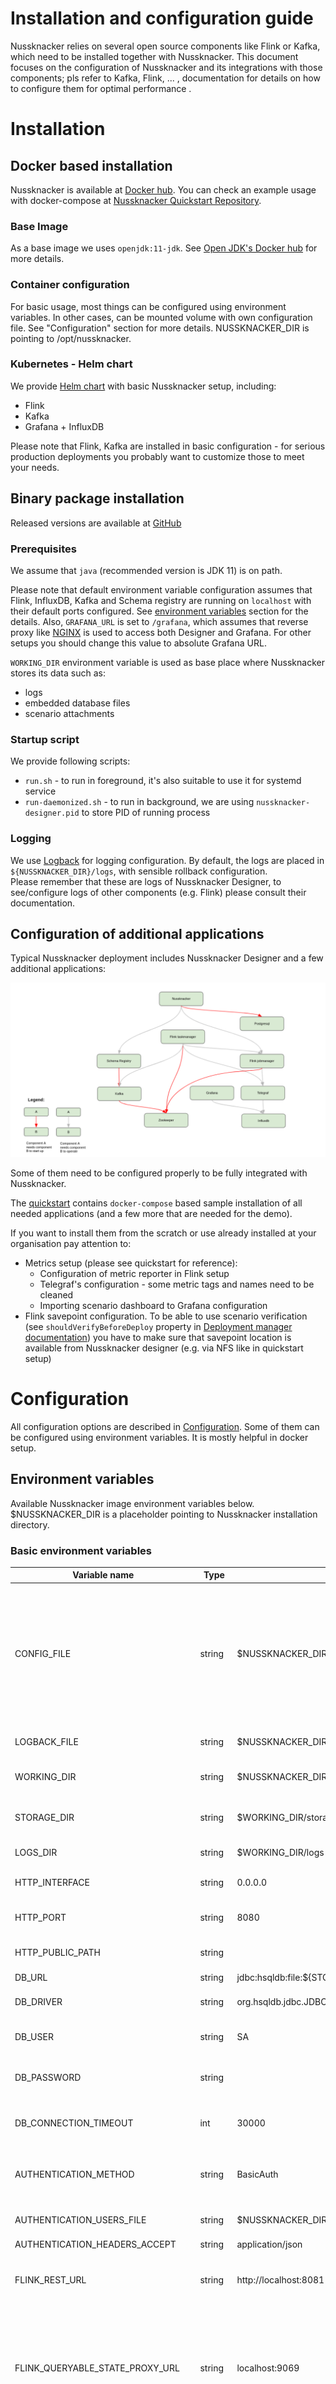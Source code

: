 # Installation and configuration guide

Nussknacker relies on several open source components like Flink or Kafka, 
which need to be installed together with Nussknacker. This document focuses on the configuration of Nussknacker and its integrations with those components; pls refer to Kafka, Flink, ... , 
documentation for details on how to configure them for optimal performance .
      
# Installation

## Docker based installation
                    
Nussknacker is available at [Docker hub](https://hub.docker.com/r/touk/nussknacker/). 
You can check an example usage with docker-compose at [Nussknacker Quickstart Repository](https://github.com/TouK/nussknacker-quickstart).

### Base Image

As a base image we uses `openjdk:11-jdk`. See [Open JDK's Docker hub](https://hub.docker.com/_/openjdk) for more details.

### Container configuration

For basic usage, most things can be configured using environment variables. In other cases, can be mounted volume with own configuration file. 
See "Configuration" section for more details. NUSSKNACKER_DIR is pointing to /opt/nussknacker.

### Kubernetes - Helm chart

We provide [Helm chart](https://artifacthub.io/packages/helm/touk/nussknacker) with basic Nussknacker setup, including:
- Flink
- Kafka
- Grafana + InfluxDB
          
Please note that Flink, Kafka are installed in basic configuration - for serious production deployments you probably want to 
customize those to meet your needs. 

## Binary package installation
   
Released versions are available at [GitHub](https://github.com/TouK/nussknacker/releases)

### Prerequisites

We assume that `java` (recommended version is JDK 11) is on path. 

Please note that default environment variable configuration assumes that Flink, InfluxDB, Kafka
and Schema registry are running on `localhost` with their default ports configured. 
See [environment variables](#environment-variables) section for the details.
Also, `GRAFANA_URL` is set to `/grafana`, which assumes that reverse proxy like [NGINX](https://github.com/TouK/nussknacker-quickstart/tree/main/nginx) is used
to access both Designer and Grafana. For other setups you should change this value to absolute Grafana URL.

`WORKING_DIR` environment variable is used as base place where Nussknacker stores its data such as:
- logs
- embedded database files
- scenario attachments

### Startup script
                     
We provide following scripts:
- `run.sh` - to run in foreground, it's also suitable to use it for systemd service
- `run-daemonized.sh` - to run in background, we are using `nussknacker-designer.pid` to store PID of running process

### Logging

We use [Logback](http://logback.qos.ch/manual/configuration.html) for logging configuration. 
By default, the logs are placed in `${NUSSKNACKER_DIR}/logs`, with sensible rollback configuration.  
Please remember that these are logs of Nussknacker Designer, to see/configure logs of other components (e.g. Flink)
please consult their documentation. 

## Configuration of additional applications


Typical Nussknacker deployment includes Nussknacker Designer and a few additional applications: 

![Nussknacker components](./img/components.png "Nussknacker components")
                  
Some of them need to be configured properly to be fully integrated with Nussknacker.   

The [quickstart](https://github.com/TouK/nussknacker-quickstart) contains `docker-compose` based 
sample installation of all needed applications (and a few more that are needed for the demo).

If you want to install them from the scratch or use already installed at your organisation pay attention to:
- Metrics setup (please see quickstart for reference):
    - Configuration of metric reporter in Flink setup
    - Telegraf's configuration - some metric tags and names need to be cleaned
    - Importing scenario dashboard to Grafana configuration
- Flink savepoint configuration. To be able to use scenario verification
  (see `shouldVerifyBeforeDeploy` property in [Deployment manager documentation](./DeploymentManagerConfiguration.md))
  you have to make sure that savepoint location is available from Nussknacker designer (e.g. via NFS like in quickstart setup)

# Configuration

All configuration options are described in [Configuration](./Configuration.md). 
Some of them can be configured using environment variables. It is mostly helpful in docker setup.

## Environment variables

Available Nussknacker image environment variables below. $NUSSKNACKER_DIR is a placeholder pointing to Nussknacker installation directory.

### Basic environment variables
| Variable name                                   | Type            | Default value                                          | Description                                                                                                                                           |
| --------------                                  | --------        | -------------                                          | -----------                                                                                                                                           |
| CONFIG_FILE                                     | string          | $NUSSKNACKER_DIR/conf/application.conf                 | Location of application configuration. Can be used multiple comma separated list of files. They will be merged in order, via HOCON fallback mechanism |
| LOGBACK_FILE                                    | string          | $NUSSKNACKER_DIR/conf/logback.xml                      | Location of logging configuration                                                                                                                     |
| WORKING_DIR                                     | string          | $NUSSKNACKER_DIR                                       | Location of working directory                                                                                                                         |
| STORAGE_DIR                                     | string          | $WORKING_DIR/storage                                   | Location of HSQLDB database storage                                                                                                                   |
| LOGS_DIR                                        | string          | $WORKING_DIR/logs                                      | Location of logs                                                                                                                                      |
| HTTP_INTERFACE                                  | string          | 0.0.0.0                                                | Http interface used by Nussknacker                                                                                                                    |
| HTTP_PORT                                       | string          | 8080                                                   | Http port used by Nussknacker                                                                                                                         |
| HTTP_PUBLIC_PATH                                | string          |                                                        | Http public path used by Nussknacker                                                                                                                  |
| DB_URL                                          | string          | jdbc:hsqldb:file:${STORAGE_DIR}/db;sql.syntax_ora=true | Database URL                                                                                                                                          |
| DB_DRIVER                                       | string          | org.hsqldb.jdbc.JDBCDriver                             | Database driver class name                                                                                                                            |
| DB_USER                                         | string          | SA                                                     | User used for connection to database                                                                                                                  |
| DB_PASSWORD                                     | string          |                                                        | Password used for connection to database                                                                                                              |
| DB_CONNECTION_TIMEOUT                           | int             | 30000                                                  | Connection to database timeout in millis                                                                                                              |
| AUTHENTICATION_METHOD                           | string          | BasicAuth                                              | Method of authentication. One of: BasicAuth, OAuth2                                                                                                   |
| AUTHENTICATION_USERS_FILE                       | string          | $NUSSKNACKER_DIR/conf/users.conf                       | Location of users configuration                                                                                                                       |
| AUTHENTICATION_HEADERS_ACCEPT                   | string          | application/json                                       |                                                                                                                                                       | |
| FLINK_REST_URL                                  | string          | http://localhost:8081                                  | URL to Flink's REST API - used for scenario's deployment                                                                                              |
| FLINK_QUERYABLE_STATE_PROXY_URL                 | string          | localhost:9069                                         | URL to Flink's queryable state proxy service - can by used by custom components that exposes theirs state via queryable state API                     |
| FLINK_ROCKSDB_CHECKPOINT_DATA_URI               | string          |                                                        | URL to Flink's rocksdb checkpoints - should be on some distributed filesystem visible by all Flink TaskManagers                                       |
| KAFKA_ADDRESS                                   | string          | localhost:9092                                         | Kafka address used by kafka components (sources, sinks) for messaging                                                                                 |
| SCHEMA_REGISTRY_URL                             | string          | http://localhost:8082                                  | Address of Confluent Schema registry used for storing of data model                                                                                   |
| GRAFANA_URL                                     | string          | /grafana                                               | URL to Grafana. Is used on client (browser) site. Should be relative to Nussknacker URL to avoid CORS configuration need                              |
| COUNTS_URL                                      | string          | http://localhost:8086/query                            | URL to Influxdb used by counts mechanism                                                                                                              |
| MODEL_CLASS_PATH                                | list of strings | `["model/genericModel.jar"]`                           | Classpath of model (base components library)                                                                                                          |

### OAuth2 environment variables
| Variable name                                   | Type            | Default value                                          | Description                                                                                                                                           |
| --------------                                  | --------        | -------------                                          | -----------                                                                                                                                           |
| OAUTH2_CLIENT_SECRET                            | string          |                                                        |                                                                                                                                                       |
| OAUTH2_CLIENT_ID                                | string          |                                                        |                                                                                                                                                       |
| OAUTH2_AUTHORIZE_URI                            | string          |                                                        |                                                                                                                                                       |
| OAUTH2_REDIRECT_URI                             | string          |                                                        |                                                                                                                                                       |
| OAUTH2_ACCESS_TOKEN_URI                         | string          |                                                        |                                                                                                                                                       |
| OAUTH2_PROFILE_URI                              | string          |                                                        |                                                                                                                                                       |
| OAUTH2_PROFILE_FORMAT                           | string          |                                                        |                                                                                                                                                       |
| OAUTH2_IMPLICIT_GRANT_ENABLED                   | boolean         |                                                        |                                                                                                                                                       |
| OAUTH2_ACCESS_TOKEN_IS_JWT                      | boolean         | false                                                  |                                                                                                                                                       |
| OAUTH2_USERINFO_FROM_ID_TOKEN                   | string          | false                                                  |                                                                                                                                                       |
| OAUTH2_JWT_AUTH_SERVER_PUBLIC_KEY               | string          |                                                        |                                                                                                                                                       |
| OAUTH2_JWT_AUTH_SERVER_PUBLIC_KEY_FILE          | string          |                                                        |                                                                                                                                                       |
| OAUTH2_JWT_AUTH_SERVER_CERTIFICATE              | string          |                                                        |                                                                                                                                                       |
| OAUTH2_JWT_AUTH_SERVER_CERTIFICATE_FILE         | string          |                                                        |                                                                                                                                                       |
| OAUTH2_JWT_ID_TOKEN_NONCE_VERIFICATION_REQUIRED | string          |                                                        |                                                                                                                                                       |
| OAUTH2_GRANT_TYPE                               | string          | authorization_code                                     |                                                                                                                                                       |
| OAUTH2_RESPONSE_TYPE                            | string          | code                                                   |                                                                                                                                                       |
| OAUTH2_SCOPE                                    | string          | read:user                                              |                                                                                                                                                       |
| OAUTH2_AUDIENCE                                 | string          |                                                        |

# File structure

| Location                                 | Usage in configuration                                  | Description                                                                                                                                   |
| --------                                 | --------------------                                    | -----------                                                                                                                                   |
| $NUSSKNACKER_DIR/storage                 | Configured by STORAGE_DIR property                      | Location of HSQLDB database                                                                                                                   |
| $NUSSKNACKER_DIR/logs                    |                                                         | Location of logs                                                                                                                              |
| $NUSSKNACKER_DIR/conf/application.conf   | Configured by CONFIG_FILE property                      | Location of Nussknacker configuration. Can be overwritten or used next to other custom configuration. See NUSSKNACKER_CONFIG_FILE for details |
| $NUSSKNACKER_DIR/conf/logback.xml        | Configured by LOGBACK_FILE property in standalone setup | Location of logging configuration. Can be overwritten to specify other logger logging levels                                                  |
| $NUSSKNACKER_DIR/conf/docker-logback.xml | Configured by LOGBACK_FILE property in docker setup     | Location of logging configuration. Can be overwritten to specify other logger logging levels                                                  |
| $NUSSKNACKER_DIR/conf/users.conf         | Configured by AUTHENTICATION_USERS_FILE property        | Location of Nussknacker Component Providers                                                                                                   |
| $NUSSKNACKER_DIR/model/genericModel.jar  | Used in MODEL_CLASS_PATH property                       | JAR with generic model (base components library)                                                                                              |
| $NUSSKNACKER_DIR/components              | Can be used in MODEL_CLASS_PATH property                | Directory with Nussknacker Component Provider JARS                                                                                            |
| $NUSSKNACKER_DIR/lib                     |                                                         | Directory with Nussknacker base libraries                                                                                                     |
| $NUSSKNACKER_DIR/managers                |                                                         | Directory with Nussknacker Deployment Managers                                                                                                |
